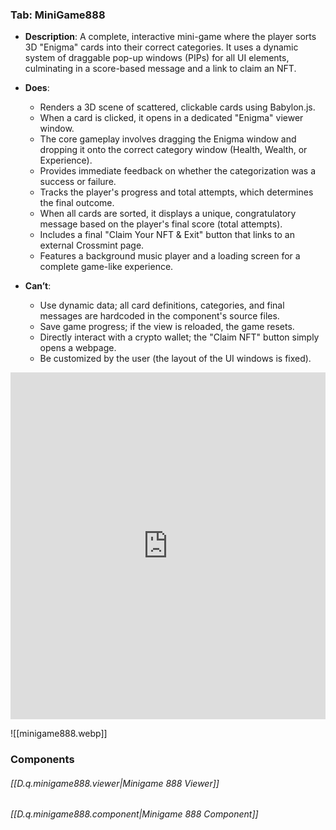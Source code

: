 
### Tab: MiniGame888

- **Description**: A complete, interactive mini-game where the player sorts 3D "Enigma" cards into their correct categories. It uses a dynamic system of draggable pop-up windows (PIPs) for all UI elements, culminating in a score-based message and a link to claim an NFT.

- **Does**:
   
    - Renders a 3D scene of scattered, clickable cards using Babylon.js.
    - When a card is clicked, it opens in a dedicated "Enigma" viewer window.
    - The core gameplay involves dragging the Enigma window and dropping it onto the correct category window (Health, Wealth, or Experience).
    - Provides immediate feedback on whether the categorization was a success or failure.
    - Tracks the player's progress and total attempts, which determines the final outcome.
    - When all cards are sorted, it displays a unique, congratulatory message based on the player's final score (total attempts).
    - Includes a final "Claim Your NFT & Exit" button that links to an external Crossmint page.
    - Features a background music player and a loading screen for a complete game-like experience.

- **Can’t**:
   
    - Use dynamic data; all card definitions, categories, and final messages are hardcoded in the component's source files.
    - Save game progress; if the view is reloaded, the game resets.
    - Directly interact with a crypto wallet; the "Claim NFT" button simply opens a webpage.
    - Be customized by the user (the layout of the UI windows is fixed).


<iframe allowfullscreen src="https://www.youtube.com/embed/TSVHwDIE8Dg" width="100%" height="555" frameborder="0" allow="accelerometer; autoplay; clipboard-write; encrypted-media; gyroscope; picture-in-picture" ></iframe>



![[minigame888.webp]]



### Components 

###### [[D.q.minigame888.viewer|Minigame 888 Viewer]]

###### [[D.q.minigame888.component|Minigame 888 Component]]





